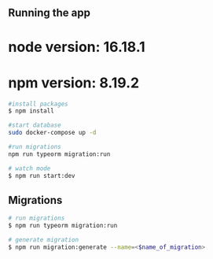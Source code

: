 ## Running the app

# node version: 16.18.1
# npm version: 8.19.2


```bash
#install packages
$ npm install

#start database
sudo docker-compose up -d

#run migrations
npm run typeorm migration:run

# watch mode
$ npm run start:dev

```

## Migrations

```bash
# run migrations
$ npm run typeorm migration:run

# generate migration
$ npm run migration:generate --name=<$name_of_migration>

```
